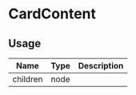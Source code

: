 <!-- 
This is an auto-generated markdown. 
You can change it in "src/molecules/Card/CardContent.jsx" and run build:docs to update this file.
-->
# CardContent

## Usage
| Name        | Type           | Description  |
| ----------- |:--------------:| ------------:|
|children|node|
